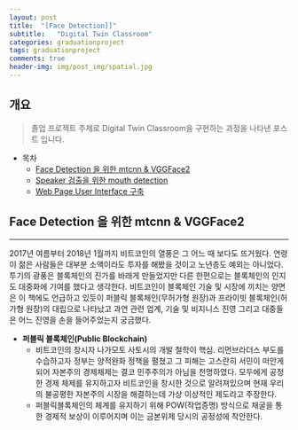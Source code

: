 ```yaml
---
layout: post
title:  "[Face Detection]]"
subtitle:   "Digital Twin Classroom"
categories: graduationproject
tags: graduationproject
comments: true
header-img: img/post_img/spatial.jpg
---
```


## 개요
> 졸업 프로젝트 주제로 Digital Twin Classroom을 구현하는 과정을 나타낸 포스트 입니다.

- 목차
	- [Face Detection 을 위한 mtcnn & VGGFace2](#) 
	- [Speaker 검출을 위한 mouth detection](#)
	- [Web Page User Interface 구축](#누가-읽어야-하는가)
  


## Face Detection 을 위한 mtcnn & VGGFace2
---
2017년 여름부터 2018년 1월까지 비트코인의 열풍은 그 어느 때 보다도 뜨거웠다. 연령이 젊은 사람들은 대부분 소액이라도 투자를 해봤을 것이고 노년층도 예외는 아니었다. 투기의 광풍은 블록체인의 진가를 바래게 만들었지만 다른 한편으로는 블록체인의 인지도 대중화에 기여를 했다고 생각한다. 비트코인이 블록체인 기술 및 시장에 끼치는 양면은 이 책에도 언급하고 있듯이 퍼블릭 블록체인(무허가형 원장)과 프라이빗 블록체인(허가형 원장)의 대립으로 나타났고 과연 관련 업계, 기술 및 비지니스 진영 그리고 대중들은 어느 진영을 손을 들어주었는지 궁금했다.

* __퍼블릭 블록체인(Public Blockchain)__
  - 비트코인의 창시자 나가모토 사토시의 개발 철학이 핵심. 리먼브라더스 부도를 수습하고자 정부는 양적완화 정책을 펼쳤고 그 피해는 고스란히 서민이 떠안게 되어 자본주의 경제체제는 결코 민주주의가 아님을 천명하였다. 모두에게 공정한 경제 체제를 유지하고자 비트코인을 창시한 것으로 알려져있으며 현재 우리의 불공평한 자본주의 시장을 해결하는데 가상 이상적인 제도라고 주장한다. 
  - 퍼블릭블록체인의 체계를 유지하기 위해 POW(작업증명) 방식으로 채굴을 통한 경제적 보상이 이루어지며 이는 금본위제 당시의 공정성에 착안한다.
  
